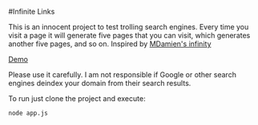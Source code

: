 #Infinite Links

This is an innocent project to test trolling search engines.
Every time you visit a page it will generate five pages that you can visit, which generates another five pages, and so on.
Inspired by [MDamien's infinity](https://github.com/MDamien/infinity)

[Demo](http://infinitelinks-tjiu.rhcloud.com)

Please use it carefully. I am not responsible if Google or other search engines deindex your domain from their search results.

To run just clone the project and execute:
  ```bash
  node app.js
  ```

